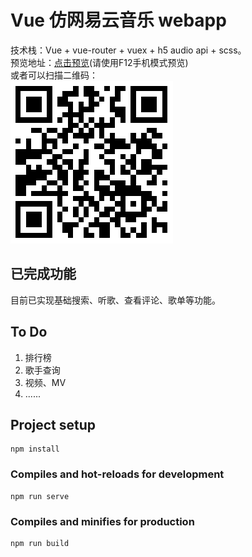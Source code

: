 # Vue 仿网易云音乐 webapp

技术栈：Vue + vue-router + vuex + h5 audio api + scss。  
预览地址：[点击预览](http://212.64.58.154:4000)(请使用F12手机模式预览)  
或者可以扫描二维码：  
![](./QRCode.png)  

## 已完成功能
目前已实现基础搜索、听歌、查看评论、歌单等功能。  

## To Do
1. 排行榜
2. 歌手查询
3. 视频、MV
4. ......  


## Project setup
```
npm install
```

### Compiles and hot-reloads for development
```
npm run serve
```

### Compiles and minifies for production
```
npm run build
```

